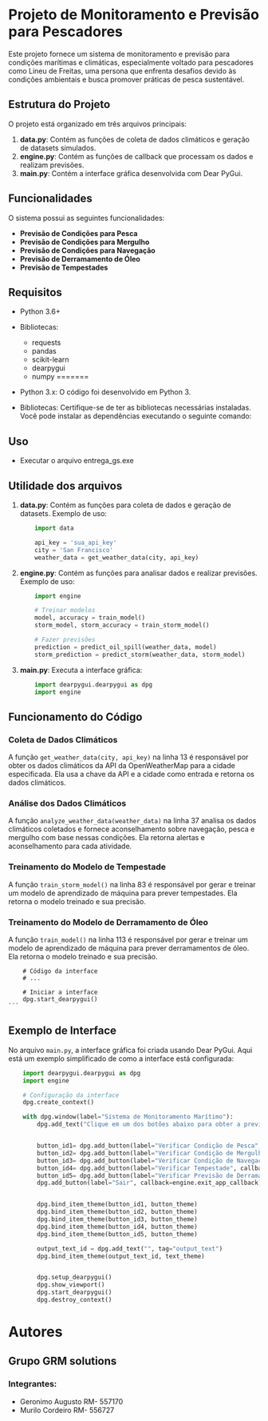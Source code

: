 # Projeto de Monitoramento e Previsão para Pescadores

Este projeto fornece um sistema de monitoramento e previsão para condições marítimas e climáticas, especialmente voltado para pescadores como Lineu de Freitas, uma persona que enfrenta desafios devido às condições ambientais e busca promover práticas de pesca sustentável.

## Estrutura do Projeto

O projeto está organizado em três arquivos principais:

1. **data.py**: Contém as funções de coleta de dados climáticos e geração de datasets simulados.
2. **engine.py**: Contém as funções de callback que processam os dados e realizam previsões.
3. **main.py**: Contém a interface gráfica desenvolvida com Dear PyGui.

## Funcionalidades

O sistema possui as seguintes funcionalidades:
- **Previsão de Condições para Pesca**
- **Previsão de Condições para Mergulho**
- **Previsão de Condições para Navegação**
- **Previsão de Derramamento de Óleo**
- **Previsão de Tempestades**

## Requisitos
- Python 3.6+
- Bibliotecas:
  - requests
  - pandas
  - scikit-learn
  - dearpygui
  - numpy
=======
- Python 3.x: O código foi desenvolvido em Python 3.

- Bibliotecas: Certifique-se de ter as bibliotecas necessárias instaladas. Você pode instalar as dependências executando o seguinte comando:


## Uso
- Executar o arquivo entrega_gs.exe

## Utilidade dos arquivos

1. **data.py**: Contém as funções para coleta de dados e geração de datasets. Exemplo de uso:
    ```python
        import data 

        api_key = 'sua_api_key'
        city = 'San Francisco'
        weather_data = get_weather_data(city, api_key)
    ```


2. **engine.py**: Contém as funções para analisar dados e realizar previsões. Exemplo de uso:
    ```python
        import engine 

        # Treinar modelos
        model, accuracy = train_model()
        storm_model, storm_accuracy = train_storm_model()

        # Fazer previsões
        prediction = predict_oil_spill(weather_data, model)
        storm_prediction = predict_storm(weather_data, storm_model)
    ```

3. **main.py**: Executa a interface gráfica:
    ```python
        import dearpygui.dearpygui as dpg
        import engine

## Funcionamento do Código
### Coleta de Dados Climáticos
A função `get_weather_data(city, api_key)` na linha 13 é responsável por obter os dados climáticos da API da OpenWeatherMap para a cidade especificada. Ela usa a chave da API e a cidade como entrada e retorna os dados climáticos.

### Análise dos Dados Climáticos
A função `analyze_weather_data(weather_data)` na linha 37 analisa os dados climáticos coletados e fornece aconselhamento sobre navegação, pesca e mergulho com base nessas condições. Ela retorna alertas e aconselhamento para cada atividade.

### Treinamento do Modelo de Tempestade
A função `train_storm_model()` na linha 83 é responsável por gerar e treinar um modelo de aprendizado de máquina para prever tempestades. Ela retorna o modelo treinado e sua precisão.

### Treinamento do Modelo de Derramamento de Óleo
A função `train_model()` na linha 113 é responsável por gerar e treinar um modelo de aprendizado de máquina para prever derramamentos de óleo. Ela retorna o modelo treinado e sua precisão.

        # Código da interface
        # ...
        
        # Iniciar a interface
        dpg.start_dearpygui()
    ```

## Exemplo de Interface

No arquivo `main.py`, a interface gráfica foi criada usando Dear PyGui. Aqui está um exemplo simplificado de como a interface está configurada:

```python
    import dearpygui.dearpygui as dpg
    import engine

    # Configuração da interface
    dpg.create_context()

    with dpg.window(label="Sistema de Monitoramento Marítimo"):
        dpg.add_text("Clique em um dos botões abaixo para obter a previsão correspondente.")


        button_id1= dpg.add_button(label="Verificar Condição de Pesca", callback=engine.check_fishing_callback)
        button_id2= dpg.add_button(label="Verificar Condição de Mergulho", callback=engine.check_diving_callback)
        button_id3= dpg.add_button(label="Verificar Condição de Navegação", callback=engine.check_navigation_callback)
        button_id4= dpg.add_button(label="Verificar Tempestade", callback=engine.check_storm_callback)
        button_id5= dpg.add_button(label="Verificar Previsão de Derramamento de Óleo", callback=engine.check_oil_spill_callback)
        dpg.add_button(label="Sair", callback=engine.exit_app_callback)


        dpg.bind_item_theme(button_id1, button_theme)
        dpg.bind_item_theme(button_id2, button_theme)
        dpg.bind_item_theme(button_id3, button_theme)
        dpg.bind_item_theme(button_id4, button_theme)
        dpg.bind_item_theme(button_id5, button_theme)

        output_text_id = dpg.add_text("", tag="output_text")
        dpg.bind_item_theme(output_text_id, text_theme)


        dpg.setup_dearpygui()
        dpg.show_viewport()
        dpg.start_dearpygui()
        dpg.destroy_context()

```
# Autores
## Grupo GRM solutions
### Integrantes:
- Geronimo Augusto RM- 557170
- Murilo Cordeiro RM- 556727
